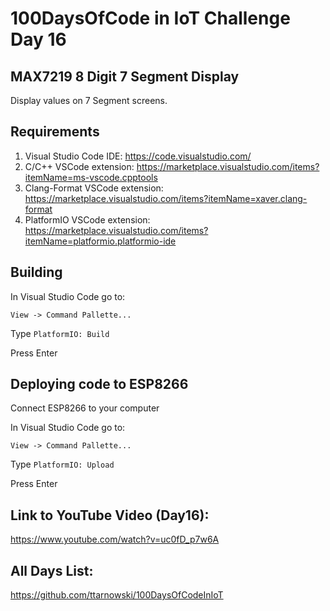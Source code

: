 # 100DaysOfCode in IoT Challenge Day 16
## MAX7219 8 Digit 7 Segment Display

Display values on 7 Segment screens.


## Requirements
1. Visual Studio Code IDE:
https://code.visualstudio.com/
2. C/C++ VSCode extension:
https://marketplace.visualstudio.com/items?itemName=ms-vscode.cpptools
3. Clang-Format VSCode extension:
https://marketplace.visualstudio.com/items?itemName=xaver.clang-format
4. PlatformIO VSCode extension:
https://marketplace.visualstudio.com/items?itemName=platformio.platformio-ide

## Building 
In Visual Studio Code go to:

`View -> Command Pallette...`

Type `PlatformIO: Build`

Press Enter

## Deploying code to ESP8266
Connect ESP8266 to your computer

In Visual Studio Code go to:

`View -> Command Pallette...`

Type `PlatformIO: Upload`

Press Enter

## Link to YouTube Video (Day16):

https://www.youtube.com/watch?v=uc0fD_p7w6A

## All Days List:

https://github.com/ttarnowski/100DaysOfCodeInIoT
